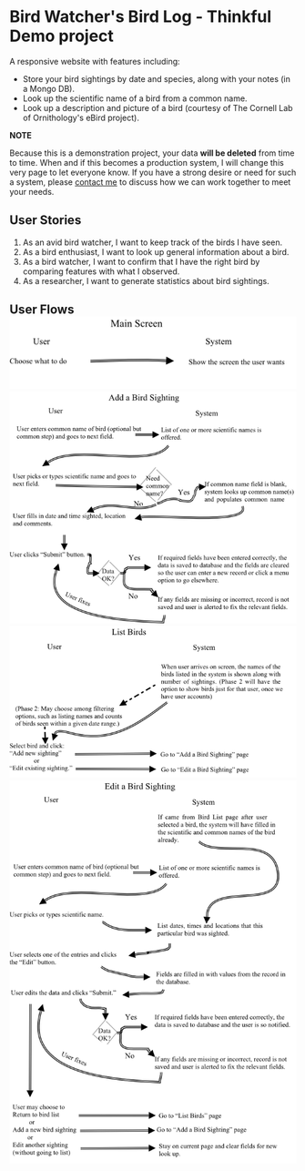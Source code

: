 # Bird Watcher's Bird Log - Thinkful Demo project

A responsive website with features including:

*   Store your bird sightings by date and species, along with your notes (in a Mongo DB).
*   Look up the scientific name of a bird from a common name.
*   Look up a description and picture of a bird (courtesy of The Cornell Lab of Ornithology's eBird project).

**NOTE**

Because this is a demonstration project, your data **will be deleted** from time to time. When and if this becomes a production system, I will change this very page to let everyone know. If you have a strong desire or need for such a system, please [contact me](http://mendoclick.com/contact.htm) to discuss how we can work together to meet your needs.

## User Stories

1.  As an avid bird watcher, I want to keep track of the birds I have seen.
2.  As a bird enthusiast, I want to look up general information about a bird.
3.  As a bird watcher, I want to confirm that I have the right bird by comparing features with what I observed.
4.  As a researcher, I want to generate statistics about bird sightings.

## User Flows![UI Flow Main Screen](github-images/MainScreen.png)![UI Flow Add a Bird Sighting Screen](github-images/AddABirdSighting.png)![UI Flow List Birds](github-images/ListBirds.png)![](github-images/EditBirdSighting.png)